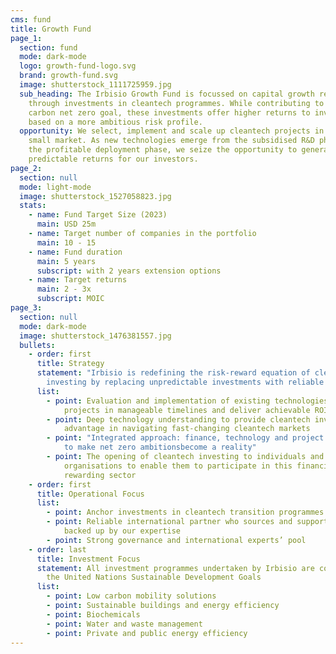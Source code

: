 ```yaml
---
cms: fund
title: Growth Fund
page_1:
  section: fund
  mode: dark-mode
  logo: growth-fund-logo.svg
  brand: growth-fund.svg
  image: shutterstock_1111725959.jpg
  sub_heading: The Irbisio Growth Fund is focussed on capital growth returns
    through investments in cleantech programmes. While contributing to the
    carbon net zero goal, these investments offer higher returns to investors
    based on a more ambitious risk profile.
  opportunity: We select, implement and scale up cleantech projects in the mid and
    small market. As new technologies emerge from the subsidised R&D phase into
    the profitable deployment phase, we seize the opportunity to generate
    predictable returns for our investors.
page_2:
  section: null
  mode: light-mode
  image: shutterstock_1527058823.jpg
  stats:
    - name: Fund Target Size (2023)
      main: USD 25m
    - name: Target number of companies in the portfolio
      main: 10 - 15
    - name: Fund duration
      main: 5 years
      subscript: with 2 years extension options
    - name: Target returns
      main: 2 - 3x
      subscript: MOIC
page_3:
  section: null
  mode: dark-mode
  image: shutterstock_1476381557.jpg
  bullets:
    - order: first
      title: Strategy
      statement: "Irbisio is redefining the risk-reward equation of clean tech
        investing by replacing unpredictable investments with reliable returns:"
      list:
        - point: Evaluation and implementation of existing technologies to complete
            projects in manageable timelines and deliver achievable ROIs
        - point: Deep technology understanding to provide cleantech investors with a clear
            advantage in navigating fast-changing cleantech markets
        - point: "Integrated approach: finance, technology and project management skills
            to make net zero ambitionsbecome a reality"
        - point: The opening of cleantech investing to individuals and investor
            organisations to enable them to participate in this financially
            rewarding sector
    - order: first
      title: Operational Focus
      list:
        - point: Anchor investments in cleantech transition programmes
        - point: Reliable international partner who sources and supports the projects
            backed up by our expertise
        - point: Strong governance and international experts’ pool
    - order: last
      title: Investment Focus
      statement: All investment programmes undertaken by Irbisio are compliant with
        the United Nations Sustainable Development Goals
      list:
        - point: Low carbon mobility solutions
        - point: Sustainable buildings and energy efficiency
        - point: Biochemicals
        - point: Water and waste management
        - point: Private and public energy efficiency
---
```


